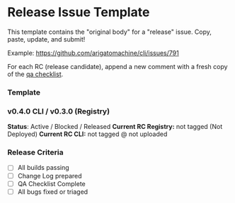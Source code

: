 # Release Issue Template

This template contains the "original body" for a "release" issue. Copy, paste,
update, and submit!

Example: https://github.com/arigatomachine/cli/issues/791

For each RC (release candidate), append a new comment with a fresh copy of the
[qa checklist](./qa.md).

### Template

### v0.4.0 CLI / v0.3.0 (Registry)

**Status**: Active / Blocked / Released
**Current RC Registry:** not tagged (Not Deployed)
**Current RC CLI:** not tagged @ not uploaded

### Release Criteria

- [ ] All builds passing
- [ ] Change Log prepared
- [ ] QA Checklist Complete
- [ ] All bugs fixed or triaged
